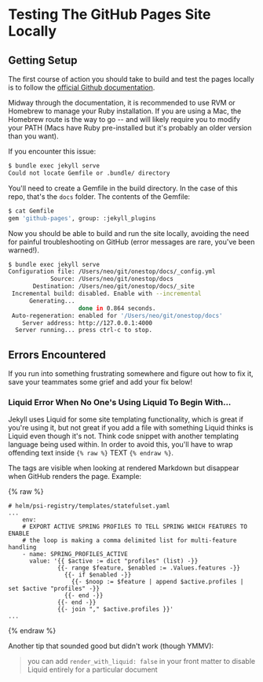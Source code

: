 # Testing The GitHub Pages Site Locally
## Getting Setup
The first course of action you should take to build and test the pages locally is to follow the [official Github documentation](https://help.github.com/en/github/working-with-github-pages/testing-your-github-pages-site-locally-with-jekyll). 

Midway through the documentation, it is recommended to use RVM or Homebrew to manage your Ruby installation. If you are using a Mac, the Homebrew route is the way to go -- and will likely require you to modify your PATH (Macs have Ruby pre-installed but it's probably an older version than you want).

If you encounter this issue:
```bash
$ bundle exec jekyll serve
Could not locate Gemfile or .bundle/ directory
```
You'll need to create a Gemfile in the build directory. In the case of this repo, that's the `docs` folder. The contents of the Gemfile:
```bash
$ cat Gemfile
gem 'github-pages', group: :jekyll_plugins
```

Now you should be able to build and run the site locally, avoiding the need for painful troubleshooting on GitHub (error messages are rare, you've been warned!).
```bash
$ bundle exec jekyll serve
Configuration file: /Users/neo/git/onestop/docs/_config.yml
            Source: /Users/neo/git/onestop/docs
       Destination: /Users/neo/git/onestop/docs/_site
 Incremental build: disabled. Enable with --incremental
      Generating... 
                    done in 0.864 seconds.
 Auto-regeneration: enabled for '/Users/neo/git/onestop/docs'
    Server address: http://127.0.0.1:4000
  Server running... press ctrl-c to stop.
```

## Errors Encountered
If you run into something frustrating somewhere and figure out how to fix it, save your teammates some grief and add your fix below!
### Liquid Error When No One's Using Liquid To Begin With...
Jekyll uses Liquid for some site templating functionality, which is great if you're using it, but not great if you add a file with something Liquid thinks is Liquid even though it's not. Think code snippet with another templating language being used within. In order to avoid this, you'll have to wrap offending text inside `{% raw %}` TEXT `{% endraw %}`.

The tags are visible when looking at rendered Markdown but disappear when GitHub renders the page. Example:

{% raw %}
```
# helm/psi-registry/templates/statefulset.yaml
...
    env:
    # EXPORT ACTIVE SPRING PROFILES TO TELL SPRING WHICH FEATURES TO ENABLE
    # the loop is making a comma delimited list for multi-feature handling
    - name: SPRING_PROFILES_ACTIVE
      value: '{{ $active := dict "profiles" (list) -}}
              {{- range $feature, $enabled := .Values.features -}}
                {{- if $enabled -}}
                  {{- $noop := $feature | append $active.profiles | set $active "profiles" -}}
                {{- end -}}
              {{- end -}}
              {{- join "," $active.profiles }}'
...
```
{% endraw %}

Another tip that sounded good but didn't work (though YMMV): 
>you can add `render_with_liquid: false` in your front matter to disable Liquid entirely for a particular document

